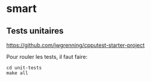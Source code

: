 # smart

## Tests unitaires

https://github.com/jwgrenning/cpputest-starter-project

Pour rouler les tests, il faut faire:
```
cd unit-tests
make all
```
